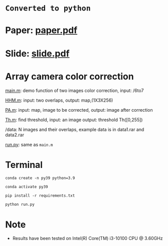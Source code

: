 # `Converted to python`

# Paper: [paper.pdf](paper.pdf)
# Slide: [slide.pdf](slide.pdf)

# Array camera color correction
[main.m](main.m):   demo function of two images color correction, input: /6to7

[HHM.m](HHM.m):    input: two overlaps, output: map,(1X3X256)

[PA.m](PA.m):    input: map, image to be corrected, output: image after correction

[Th.m](Th.m):   find threshold, input: an image   output: threshold Th([0,255])

/data: N images and their overlaps, example data is in data1.rar and data2.rar

[run.py](run.py): same as `main.m`

# Terminal
```
conda create -n py39 python=3.9

conda activate py39

pip install -r requirements.txt

python run.py
```
# Note
- Results have been tested on Intel(R) Core(TM) i3-10100 CPU @ 3.60GHz
